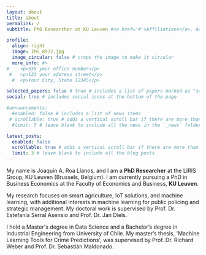 ```yaml
---
layout: about
title: about
permalink: /
subtitle: PhD Researcher at KU Leuven #<a href='#'>Affiliations</a>. Address. Contacts. Motto. Etc.

profile:
  align: right
  image: IMG_8972.jpg
  image_circular: false # crops the image to make it circular
  more_info: #>
#    <p>555 your office number</p>
 #   <p>123 your address street</p>
  #  <p>Your City, State 12345</p>

selected_papers: false # true # includes a list of papers marked as "selected={true}"
social: true # includes social icons at the bottom of the page

#announcements:
  #enabled: false # includes a list of news items
 # scrollable: true # adds a vertical scroll bar if there are more than 3 news items
  #limit: 5 # leave blank to include all the news in the `_news` folder

latest_posts:
  enabled: false
  scrollable: true # adds a vertical scroll bar if there are more than 3 new posts items
  limit: 3 # leave blank to include all the blog posts
---
```


My name is Joaquín A. Roa Llanos, and I am a **PhD Researcher** at the LIRIS Group, KU Leuven (Brussels, Belgium). I am currently pursuing a PhD in Business Economics at the Faculty of Economics and Business, **KU Leuven**.

My research focuses on smart agriculture, IoT solutions, and machine learning, with additional interests in machine learning for public policing and strategic management. My doctoral work is supervised by Prof. Dr. Estefanía Serral Asensio and Prof. Dr. Jan Diels.

I hold a Master's degree in Data Science and a Bachelor’s degree in Industrial Engineering from University of Chile. My master’s thesis, 'Machine Learning Tools for Crime Predictions', was supervised by Prof. Dr. Richard Weber and Prof. Dr. Sebastián Maldonado.


<!-- Put your address / P.O. box / other info right below your picture. You can also disable any of these elements by editing `profile` property of the YAML header of your `_pages/about.md`. Edit `_bibliography/papers.bib` and Jekyll will render your [publications page](/al-folio/publications/) automatically. -->

<!-- Link to your social media connections, too. This theme is set up to use [Font Awesome icons](https://fontawesome.com/) and [Academicons](https://jpswalsh.github.io/academicons/), like the ones below. Add your Facebook, Twitter, LinkedIn, Google Scholar, or just disable all of them. -->
